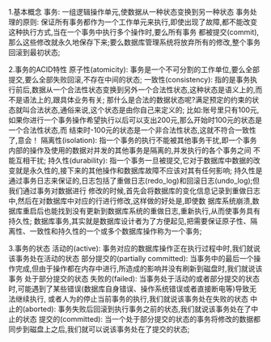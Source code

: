 1.基本概念
    事务: 一组逻辑操作单元,使数据从一种状态变换到另一种状态
    事务处理的原则: 保证所有事务都作为一个工作单元来执行,即使出现了故障,都不能改变这种执行方式,当在一个事务中执行多个操作时,要么所有事务
                 都被提交(commit),那么这些修改就永久地保存下来;要么数据库管理系统将放弃所有的修改,整个事务回滚到最初状态;

2.事务的ACID特性
    原子性(atomicity): 事务是一个不可分割的工作单位,要么全部提交,要么全部失败回滚,不存在中间的状态;
    一致性(consistency): 指的是事务执行前后,数据从一个合法性状态变换到另外一个合法性状态,这种状态是语义上的,而不是语法上的,跟具体业务有关;
                        那什么是合法的数据状态呢?满足预定的约束的状态就叫合法状态,通俗来说,这个状态是由你自己来定义的;
                        比如:账号里只有100元,如果你进行一个事务操作希望执行以后可以支出200元,那么开始时100元的状态是一个合法性状态,而
                        结束时-100元的状态是一个非合法性状态,这就不符合一致性了,意会！
    隔离性(isolation): 指一个事务的执行不能被其他事务干扰,即一个事务内部的操作及使用的数据对并发的其他事务是隔离的,并发执行的各个事务之间
                      不能互相干扰;
    持久性(durability): 指一个事务一旦被提交,它对于数据库中数据的改变就是永久性的,接下来的其他操作和数据库故障不应该对其有任何影响;
                       持久性是通过事务日志来保证的,日志包括了重做日志(redo_log)和回滚日志(undo_log);但我们通过事务对数据进行
                       修改的时候,首先会将数据库的变化信息记录到重做日志中,然后在对数据库中对应的行进行修改,这样做的好处是,即使数
                       据库系统崩溃,数据库重启后也能找到没有更新到数据库系统的重做日志,重新执行,从而使事务具有持久性;
    数据库事务,其实就是数据库设计者为了方便起见,把需要保证原子性、隔离性、一致性和持久性的一个或多个数据库操作称为一个事务;

3.事务的状态
    活动的(active): 事务对应的数据库操作正在执行过程中时,我们就说该事务处在活动的状态
    部分提交的(partially committed): 当事务中的最后一个操作完成,但由于操作都在内存中进行,所造成的影响并没有刷新到磁盘时,我们就说该事务
                                   处于部分提交的状态
    失败的(failed): 当事务处于活动的或者部分提交的状态时,可能遇到了某些错误(数据库自身错误、操作系统错误或者直接断电等)导致无法继续执行,
                   或者人为的停止当前事务的执行,我们就说该事务处在失败的状态
    中止的(aborted): 事务失败后回滚到执行事务之前的状态,我们就说该事务处在了中止的状态
    提交的(committed): 当一个处于部分提交的状态的事务将修改的数据都同步到磁盘上之后,我们就可以说该事务处在了提交的状态;
    